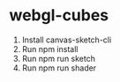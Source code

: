 # webgl-cubes
1. Install canvas-sketch-cli
2. Run npm install
3. Run npm run sketch
4. Run npm run shader

